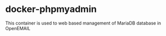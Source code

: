 # docker-phpmyadmin
This container is used to web based management of MariaDB database in OpenEMAIL
